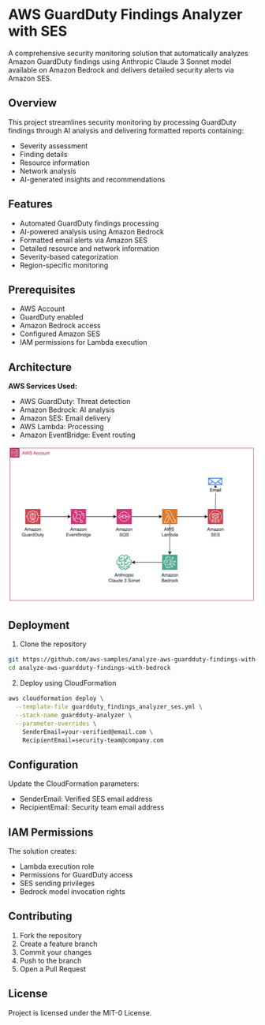 # AWS GuardDuty Findings Analyzer with SES

A comprehensive security monitoring solution that automatically analyzes Amazon GuardDuty findings using Anthropic Claude 3 Sonnet model available on Amazon Bedrock and delivers detailed security alerts via Amazon SES.

## Overview

This project streamlines security monitoring by processing GuardDuty findings through AI analysis and delivering formatted reports containing:
- Severity assessment
- Finding details
- Resource information
- Network analysis
- AI-generated insights and recommendations

## Features

- Automated GuardDuty findings processing
- AI-powered analysis using Amazon Bedrock
- Formatted email alerts via Amazon SES
- Detailed resource and network information
- Severity-based categorization
- Region-specific monitoring

## Prerequisites

- AWS Account
- GuardDuty enabled
- Amazon Bedrock access
- Configured Amazon SES
- IAM permissions for Lambda execution

## Architecture

**AWS Services Used:**
- AWS GuardDuty: Threat detection
- Amazon Bedrock: AI analysis
- Amazon SES: Email delivery
- AWS Lambda: Processing
- Amazon EventBridge: Event routing

![Architecture Diagram](Architrcture.png)

## Deployment

1. Clone the repository
```bash
git https://github.com/aws-samples/analyze-aws-guardduty-findings-with-bedrock
cd analyze-aws-guardduty-findings-with-bedrock
```

2. Deploy using CloudFormation
```bash
aws cloudformation deploy \
  --template-file guardduty_findings_analyzer_ses.yml \
  --stack-name guardduty-analyzer \
  --parameter-overrides \
    SenderEmail=your-verified@email.com \
    RecipientEmail=security-team@company.com
```

## Configuration

Update the CloudFormation parameters:
- SenderEmail: Verified SES email address
- RecipientEmail: Security team email address

## IAM Permissions

The solution creates:
- Lambda execution role
- Permissions for GuardDuty access
- SES sending privileges
- Bedrock model invocation rights

## Contributing

1. Fork the repository
2. Create a feature branch
3. Commit your changes
4. Push to the branch
5. Open a Pull Request

## License

Project is licensed under the MIT-0 License.
```
